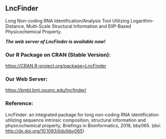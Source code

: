 ## LncFinder
Long Non-coding RNA Identification/Analysis Tool Utilizing Logarithm-Distance, Multi-Scale Structural Information and EIIP-Based Physicochemical Property.

***The web server of LncFinder is available now!***
  
### Our R Package on CRAN (Stable Version):  
https://CRAN.R-project.org/package=LncFinder  

### Our Web Server:  
https://bmbl.bmi.osumc.edu/lncfinder/
  
### Reference:  
LncFinder: an integrated package for long non-coding RNA identification utilizing sequence intrinsic composition, structural information and physicochemical property, Briefings in Bioinformatics, 2018, bby065. (doi: http://dx.doi.org/10.1093/bib/bby065)
